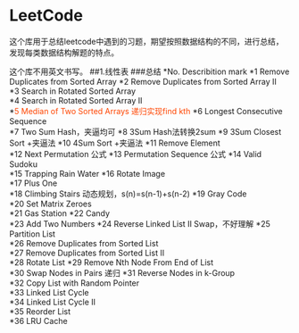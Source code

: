 # LeetCode
这个库用于总结leetcode中遇到的习题，期望按照数据结构的不同，进行总结，发现每类数据结构解题的特点。

这个库不用英文书写。
##1.线性表
###总结
*No.	Describition	mark
*1	Remove Duplicates from Sorted Array	
*2	Remove Duplicates from Sorted Array II	
*3	Search in Rotated Sorted Array	
*4	Search in Rotated Sorted Array II	
*<font color=#FF4500 >5	Median of Two Sorted Arrays	递归实现find kth</font>
*6	Longest Consecutive Sequence	
*7	Two Sum	Hash，夹逼均可
*8	3Sum	Hash法转换2sum
*9	3Sum Closest	Sort +夹逼法
*10	4Sum	Sort +夹逼法
*11	Remove Element	
*12	Next Permutation	公式
*13	Permutation Sequence	公式
*14	Valid Sudoku	
*15	Trapping Rain Water	
*16	Rotate Image	
*17	Plus One	
*18	Climbing Stairs	动态规划，s(n)=s(n-1)+s(n-2)
*19	Gray Code	
*20	Set Matrix Zeroes	
*21	Gas Station	
*22	Candy	
*23	Add Two Numbers	
*24	Reverse Linked List II	Swap，不好理解
*25	Partition List	
*26	Remove Duplicates from Sorted List	
*27	Remove Duplicates from Sorted List II	
*28	Rotate List	
*29	Remove Nth Node From End of List	
*30	Swap Nodes in Pairs	递归
*31	Reverse Nodes in k-Group	
*32	Copy List with Random Pointer	
*33	Linked List Cycle	
*34	Linked List Cycle II	
*35	Reorder List	
*36	LRU Cache	


